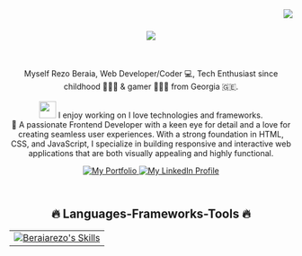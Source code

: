 <!-- profile view count -->
<img align="right" src="https://komarev.com/ghpvc/?username=beraiarezo">

<!-- introduction -->
<h1 align="center">
  <a href="https://git.io/typing-svg">
    <img src="https://readme-typing-svg.herokuapp.com/?lines=Hi+There!+👋;&center=true&size=30">
  </a>
</h1>

<br />
<!-- about me -->
<p align="center">
  Myself Rezo Beraia, Web Developer/Coder 💻,  Tech Enthusiast since childhood 👨🏾‍💻 &  gamer 🦸🏽‍♂️ from Georgia 🇬🇪.
  <br />
  <br />
  <img src="https://media.giphy.com/media/WUlplcMpOCEmTGBtBW/giphy.gif" width="30"> I enjoy working on I love technologies and frameworks.
  <br />
  🤖 A passionate Frontend Developer with a keen eye for detail and a love for creating seamless user experiences. With a strong foundation in HTML, CSS, and JavaScript, I specialize in building responsive and interactive web applications that are both visually appealing and highly functional.
  <br />
</p>

<header>
  <div align="center">
    <a href="https://beraiarezo.github.io">
      <img
        alt="My Portfolio"
        src="https://img.shields.io/static/v1?color=%237733ff&label=Website&message=beraiarezo.github.io&style=flat&logo=amp&logoColor=ffffff&labelColor=334155"
      />
    </a>
    <a href="https://www.linkedin.com/in/rezo-beraia-99085091/">
      <img
        alt="My LinkedIn Profile"
        src="https://img.shields.io/badge/Rezo-Beraia-7333ff?style=flat&logo=linkedin&logoColor=ffffff&labelColor=334155"
      />
    </a>
  </div>
</header>

<h2 align="center">🔥 Languages-Frameworks-Tools 🔥</h2>
  <table align="center">
   <tr>
    </tr>
   <tr>
    </tr>
    <tr>
      <td align="center">
        <!-- Skills -->
        <a href="https://github.com/beraiarezo?tab=repositories&q=&type=&language=&sort=stargazers#gh-light-mode-only">
          <img alt="Beraiarezo's Skills" src="https://skillicons.dev/icons?i=vite,vitest,apollo,apple,babel,bitbucket,blender,bootstrap,bun,cpp,cassandra,css,emacs,figma,git,github,gmail,graphql,html,js,jquery,linkedin,linux,md,mysql,nestjs,nodejs,npm,ps,postgres,postman,react,redux,regex,sass,stackoverflow,styledcomponents,tailwind,threejs,ts,ubuntu,vim,vscode,webpack,yarn&perline=5&theme=light" />
        </a>
      </td>
    </tr>
  </table>




<!--
**beraiarezo/beraiarezo** is a ✨ _special_ ✨ repository because its `README.md` (this file) appears on your GitHub profile.

Here are some ideas to get you started:

- 🔭 I’m currently working on ...
- 🌱 I’m currently learning ...
- 👯 I’m looking to collaborate on ...
- 🤔 I’m looking for help with ...
- 💬 Ask me about ...
- 📫 How to reach me: ...
- 😄 Pronouns: ...
- ⚡ Fun fact: ...
-->
